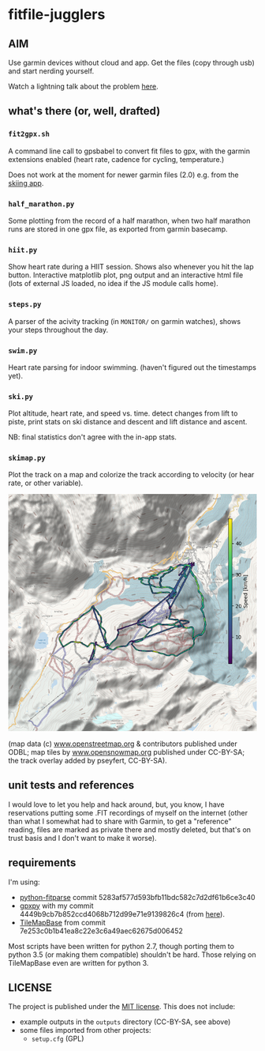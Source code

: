 # fitfile-jugglers

## AIM

Use garmin devices without cloud and app. Get the files (copy through usb) and
start nerding yourself.

Watch a lightning talk about the problem [here](https://media.ccc.de/v/FT7A7U).

## what's there (or, well, drafted)

### `fit2gpx.sh`

A command line call to gpsbabel to convert fit files to gpx, with the garmin
extensions enabled (heart rate, cadence for cycling, temperature.)

Does not work at the moment for newer garmin files (2.0) e.g. from the [skiing
app](https://apps.garmin.com/de-DE/apps/47e87496-459b-46a0-8b9d-c344cb0d1df9).

### `half_marathon.py`

Some plotting from the record of a half marathon, when two half marathon runs
are stored in one gpx file, as exported from garmin basecamp.

### `hiit.py`

Show heart rate during a HIIT session. Shows also whenever you hit the lap
button. Interactive matplotlib plot, png output and an interactive html file
(lots of external JS loaded, no idea if the JS module calls home).

### `steps.py`

A parser of the acivity tracking (in `MONITOR/` on garmin watches), shows your
steps throughout the day.

### `swim.py`

Heart rate parsing for indoor swimming. (haven't figured out the timestamps
yet).

### `ski.py`

Plot altitude, heart rate, and speed vs. time. detect changes from lift to
piste, print stats on ski distance and descent and lift distance and ascent.

NB: final statistics don't agree with the in-app stats.

### `skimap.py`

Plot the track on a map and colorize the track according to velocity (or hear
rate, or other variable).

![skimap](./outputs/skimap.png)

(map data (c) www.openstreetmap.org & contributors published under ODBL; map tiles by www.opensnowmap.org published under CC-BY-SA; the track overlay added by pseyfert, CC-BY-SA).

## unit tests and references

I would love to let you help and hack around, but, you know, I have
reservations putting some .FIT recordings of myself on the internet (other than
what I somewhat had to share with Garmin, to get a "reference" reading, files
are marked as private there and mostly deleted, but that's on trust basis and I
don't want to make it worse).

## requirements

I'm using:
 * [python-fitparse](https://github.com/dtcooper/python-fitparse) commit 5283af577d593bfb11bdc582c7d2df61b6ce3c40
 * [gpxpy](https://github.com/pseyfert/gpxpy.git) with my commit 4449b9cb7b852ccd4068b712d99e71e9139826c4 (from [here](https://github.com/podusowski/gpxpy/commit/e9b73b12b84371e0d4908155835469f2704abfe9)).
 * [TileMapBase](https://github.com/MatthewDaws/TileMapBase) from commit 7e253c0b1b41ea8c22e3c6a49aec62675d006452

Most scripts have been written for python 2.7, though porting them to python
3.5 (or making them compatible) shouldn't be hard. Those relying on TileMapBase
even are written for python 3.

## LICENSE

The project is published under the [MIT license](LICENSE). This does not include:

 * example outputs in the `outputs` directory (CC-BY-SA, see above)
 * some files imported from other projects:
   - `setup.cfg` (GPL)
